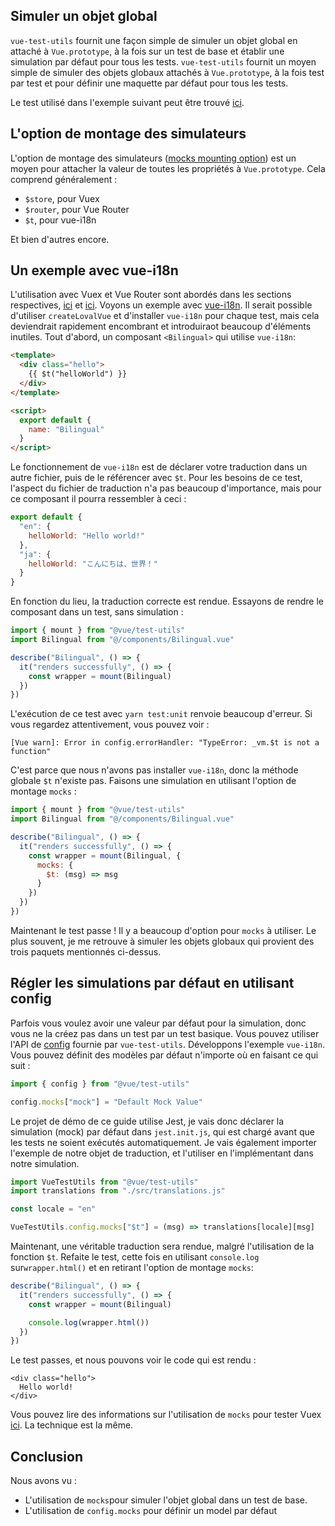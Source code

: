 
## Simuler un objet global

`vue-test-utils` fournit une façon simple de simuler un objet global en attaché à `Vue.prototype`, à la fois sur un test de base et établir une simulation par défaut pour tous les tests.
`vue-test-utils` fournit un moyen simple de simuler des objets globaux attachés à `Vue.prototype`, à la fois test par test et pour définir une maquette par défaut pour tous les tests.

Le test utilisé dans l'exemple suivant peut être trouvé [ici](https://github.com/lmiller1990/vue-testing-handbook/blob/master/demo-app/tests/unit/Bilingual.spec.js).

## L'option de montage des simulateurs

L'option de montage des simulateurs ([mocks mounting option](https://vue-test-utils.vuejs.org/api/options.html#mocks)) est un moyen pour attacher la valeur de toutes les propriétés à `Vue.prototype`. Cela comprend généralement :

- `$store`, pour Vuex
- `$router`, pour Vue Router
- `$t`, pour vue-i18n

Et bien d'autres encore.

## Un exemple avec vue-i18n

L'utilisation avec Vuex et Vue Router sont abordés dans les sections respectives, [ici](./vuex-in-components.md) et [ici](./vue-router.md). Voyons un exemple avec [vue-i18n](https://github.com/kazupon/vue-i18n). Il serait possible d'utiliser `createLovalVue` et d'installer `vue-i18n` pour chaque test, mais cela deviendrait rapidement encombrant et introduiraot beaucoup d'éléments inutiles. Tout d'abord, un composant `<Bilingual>` qui utilise `vue-i18n`:

```html
<template>
  <div class="hello">
    {{ $t("helloWorld") }}
  </div>
</template>

<script>
  export default {
    name: "Bilingual"
  }
</script>
```
Le fonctionnement de `vue-i18n` est de déclarer votre traduction dans un autre fichier, puis de le référencer avec `$t`. Pour les besoins de ce test, l'aspect du fichier de traduction n'a pas beaucoup d'importance, mais pour ce composant il pourra ressembler à ceci :

```js
export default {
  "en": {
    helloWorld: "Hello world!"
  },
  "ja": {
    helloWorld: "こんにちは、世界！"
  }
}
```
En fonction du lieu, la traduction correcte est rendue. Essayons de rendre le composant dans un test, sans simulation :

```js
import { mount } from "@vue/test-utils"
import Bilingual from "@/components/Bilingual.vue"

describe("Bilingual", () => {
  it("renders successfully", () => {
    const wrapper = mount(Bilingual)
  })
})
```

L'exécution de ce test avec `yarn test:unit` renvoie beaucoup d'erreur. Si vous regardez attentivement, vous pouvez voir :

```
[Vue warn]: Error in config.errorHandler: "TypeError: _vm.$t is not a function"
```

C'est parce que nous n'avons pas installer `vue-i18n`, donc la méthode globale `$t` n'existe pas. Faisons une simulation en utilisant l'option de montage `mocks` :

```js
import { mount } from "@vue/test-utils"
import Bilingual from "@/components/Bilingual.vue"

describe("Bilingual", () => {
  it("renders successfully", () => {
    const wrapper = mount(Bilingual, {
      mocks: {
        $t: (msg) => msg
      }
    })
  })
})
```

Maintenant le test passe ! Il y a beaucoup d'option pour `mocks` à utiliser. Le plus souvent, je me retrouve à simuler les objets globaux qui provient des trois paquets mentionnés ci-dessus.

## Régler les simulations par défaut en utilisant config

Parfois vous voulez avoir une valeur par défaut pour la simulation, donc vous ne la créez pas dans un test par un test basique. Vous pouvez utiliser l'API de [config](https://vue-test-utils.vuejs.org/api/#vue-test-utils-config-options) fournie par `vue-test-utils`. Développons l'exemple `vue-i18n`. Vous pouvez définit des modèles par défaut n'importe où en faisant ce qui suit :

```js
import { config } from "@vue/test-utils"

config.mocks["mock"] = "Default Mock Value"
```
Le projet de démo de ce guide utilise Jest, je vais donc déclarer la simulation (mock) par défaut dans `jest.init.js`, qui est chargé avant que les tests ne soient exécutés automatiquement. Je vais également importer l'exemple de notre objet de traduction, et l'utiliser en l'implémentant dans notre simulation.

```js
import VueTestUtils from "@vue/test-utils"
import translations from "./src/translations.js"

const locale = "en"

VueTestUtils.config.mocks["$t"] = (msg) => translations[locale][msg]
```
Maintenant, une véritable traduction sera rendue, malgré l'utilisation de la fonction `$t`. Refaite le test, cette fois en utilisant `console.log` sur`wrapper.html()` et en retirant l'option de montage `mocks`:


```js
describe("Bilingual", () => {
  it("renders successfully", () => {
    const wrapper = mount(Bilingual)

    console.log(wrapper.html())
  })
})
```
Le test passes, et nous pouvons voir le code qui est rendu :

```
<div class="hello">
  Hello world!
</div>
```
Vous pouvez lire des informations sur l'utilisation de `mocks` pour tester Vuex [ici](https://lmiller1990.github.io/vue-testing-handbook/vuex-in-components.html#using-a-mock-store). La technique est la même.

## Conclusion

Nous avons vu :


- L'utilisation de `mocks`pour simuler l'objet global dans un test de base.
- L'utilisation de `config.mocks` pour définir un model par défaut
